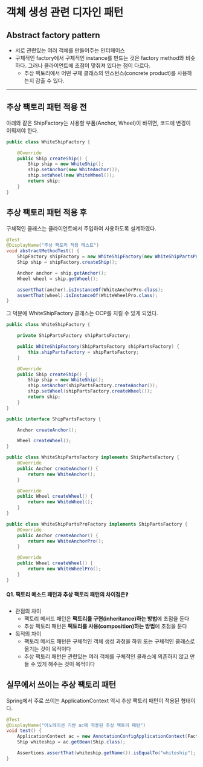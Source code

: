 # 객체 생성 관련 디자인 패턴
## Abstract factory pattern
- 서로 관련있는 여러 객체를 만들어주는 인터페이스
- 구체적인 factory에서 구체적인 instance를 만드는 것은 factory method와 비슷하다. 그러나 클라이언트에 초점이 맞춰져 있다는 점이 다르다.
  - 추상 팩토리에서 어떤 구체 클래스의 인스턴스(concrete product)를 사용하는지 감출 수 있다.

---
## 추상 팩토리 패턴 적용 전
아래와 같은 ShipFactory는 사용할 부품(Anchor, Wheel)이 바뀌면, 코드에 변경이 이뤄져야 한다.


``` java
public class WhiteShipFactory {

    @Override
    public Ship createShip() {
        Ship ship = new WhiteShip();
        ship.setAnchor(new WhiteAnchor());
        ship.setWheel(new WhiteWheel());
        return ship;
    }
}
```

## 추상 팩토리 패턴 적용 후
구체적인 클래스는 클라이언트에서 주입하여 사용하도록 설계하였다.
``` java
@Test
@DisplayName("추상 팩토리 적용 테스트")
void abstractMethodTest() {
    ShipFactory shipFactory = new WhiteShipFactory(new WhiteShipPartsProFactory());
    Ship ship = shipFactory.createShip();

    Anchor anchor = ship.getAnchor();
    Wheel wheel = ship.getWheel();

    assertThat(anchor).isInstanceOf(WhiteAnchorPro.class);
    assertThat(wheel).isInstanceOf(WhiteWheelPro.class);
}
```

그 덕분에 WhiteShipFactory 클래스는 OCP를 지킬 수 있게 되었다.

``` java
public class WhiteShipFactory {

    private ShipPartsFactory shipPartsFactory;

    public WhiteShipFactory(ShipPartsFactory shipPartsFactory) {
        this.shipPartsFactory = shipPartsFactory;
    }

    @Override
    public Ship createShip() {
        Ship ship = new WhiteShip();
        ship.setAnchor(shipPartsFactory.createAnchor());
        ship.setWheel(shipPartsFactory.createWheel());
        return ship;
    }
}
```

``` java
public interface ShipPartsFactory {

    Anchor createAnchor();

    Wheel createWheel();
}
```

``` java
public class WhiteShipPartsFactory implements ShipPartsFactory {
    @Override
    public Anchor createAnchor() {
        return new WhiteAnchor();
    }

    @Override
    public Wheel createWheel() {
        return new WhiteWheel();
    }
}
```

``` java
public class WhiteShipPartsProFactory implements ShipPartsFactory {
    @Override
    public Anchor createAnchor() {
        return new WhiteAnchorPro();
    }

    @Override
    public Wheel createWheel() {
        return new WhiteWheelPro();
    }
}
```

#### Q1. 팩토리 메소드 패턴과 추상 팩토리 패턴의 차이점은❓
- 관점의 차이
  - 팩토리 메서드 패턴은 **팩토리를 구현(inheritance)하는 방법**에 초점을 둔다
  - 추상 팩토리 패턴은 **팩토리를 사용(composition)하는 방법**에 초점을 둔다
- 목적의 차이
  - 팩토리 메서드 패턴은 구체적인 객체 생성 과정을 하위 또는 구체적인 클래스로 옮기는 것이 목적이다
  - 추상 팩토리 패턴은 관련있는 여러 객체를 구체적인 클래스에 의존하지 않고 만들 수 있게 해주는 것이 목적이다


## 실무에서 쓰이는 추상 팩토리 패턴
Spring에서 주로 쓰이는 ApplicationContext 역시 추상 팩토리 패턴이 적용된 형태이다.

``` java
@Test
@DisplayName("어노테이션 기반 ac에 적용된 추상 팩토리 패턴")
void test() {
    ApplicationContext ac = new AnnotationConfigApplicationContext(FactoryBeanConfig.class);
    Ship whiteship = ac.getBean(Ship.class);

    Assertions.assertThat(whiteship.getName()).isEqualTo("whiteship");
}
```
